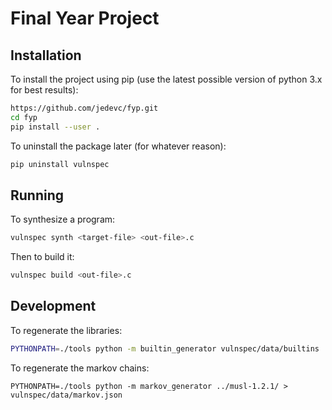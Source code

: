 # Final Year Project

## Installation

To install the project using pip (use the latest possible version of python 3.x
for best results):

```bash
https://github.com/jedevc/fyp.git
cd fyp
pip install --user .
```

To uninstall the package later (for whatever reason):

```bash
pip uninstall vulnspec
```

## Running

To synthesize a program:

```bash
vulnspec synth <target-file> <out-file>.c
```

Then to build it:

```bash
vulnspec build <out-file>.c
```

## Development

To regenerate the libraries:

```bash
PYTHONPATH=./tools python -m builtin_generator vulnspec/data/builtins
```

To regenerate the markov chains:

```
PYTHONPATH=./tools python -m markov_generator ../musl-1.2.1/ > vulnspec/data/markov.json
```

